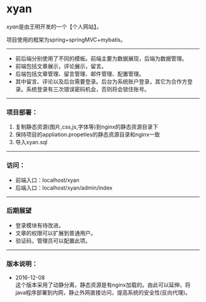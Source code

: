 # xyan

*xyan*是由王明开发的一个【个人网站】。

项目使用的框架为spring+springMVC+mybatis。

***
+ 前后端分别使用了不同的模板。前端主要为数据展现，后端为数据管理。
+ 前端包括文章展示，评论展示，留言。
+ 后端包括文章管理、留言管理、邮件管理、配置管理。
+ 其中留言、评论以及后台需要登录。后台为系统账户登录，其它为合作方登录。系统登录有三次错误密码机会，否则将会锁住账号。

***

### 项目部署：
1. 复制静态资源(图片,css,js,字体等)到nginx的静态资源目录下
2. 保持项目的appliation.propeties的静态资源目录和nginx一致  
3. 导入xyan.sql

***

### 访问：

+ 前端入口：localhost/xyan
+ 后端入口：localhost/xyan/admin/index

***
### 后期展望
+ 登录模块有待改进。
+ 文章的权限可以扩展到普通用户。
+ 验证码，管理员可以配置此项。
***
### 版本说明：
- 2016-12-08 <br/>这个版本采用了动静分离，静态资源是有nginx加载的。由此可以延伸，将java程序部署到内网，静止外网直接访问，提高系统的安全性(反向代理)。
